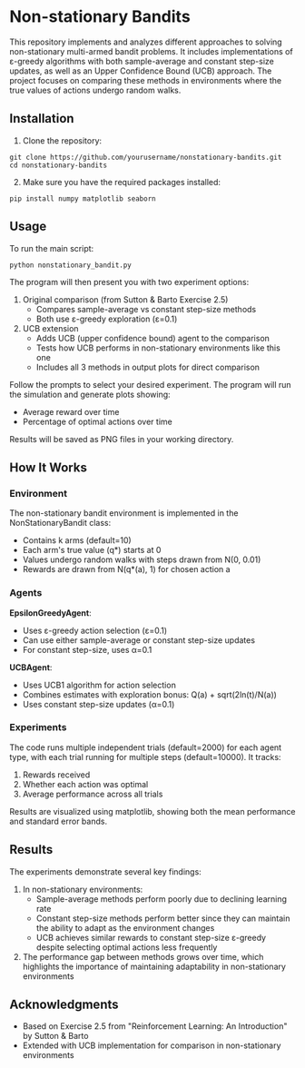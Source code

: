 # Non-stationary Bandits

This repository implements and analyzes different approaches to solving non-stationary multi-armed bandit problems. It includes implementations of ε-greedy algorithms with both sample-average and constant step-size updates, as well as an Upper Confidence Bound (UCB) approach. The project focuses on comparing these methods in environments where the true values of actions undergo random walks.

## Installation

1) Clone the repository:
```
git clone https://github.com/yourusername/nonstationary-bandits.git
cd nonstationary-bandits
```

2) Make sure you have the required packages installed:
```
pip install numpy matplotlib seaborn
```
## Usage

To run the main script:
```
python nonstationary_bandit.py
```
The program will then present you with two experiment options:

1. Original comparison (from Sutton & Barto Exercise 2.5)
   - Compares sample-average vs constant step-size methods
    - Both use ε-greedy exploration (ε=0.1)
2. UCB extension
   - Adds UCB (upper confidence bound) agent to the comparison
    - Tests how UCB performs in non-stationary environments like this one
    - Includes all 3 methods in output plots for direct comparison

Follow the prompts to select your desired experiment. The program will run the simulation and generate plots showing:
- Average reward over time
- Percentage of optimal actions over time

Results will be saved as PNG files in your working directory.

## How It Works
### Environment
The non-stationary bandit environment is implemented in the NonStationaryBandit class:
- Contains k arms (default=10)
- Each arm's true value (q*) starts at 0
- Values undergo random walks with steps drawn from N(0, 0.01)
- Rewards are drawn from N(q*(a), 1) for chosen action a

### Agents
**EpsilonGreedyAgent**:
- Uses ε-greedy action selection (ε=0.1)
- Can use either sample-average or constant step-size updates
- For constant step-size, uses α=0.1

**UCBAgent**:
- Uses UCB1 algorithm for action selection
- Combines estimates with exploration bonus: Q(a) + sqrt(2ln(t)/N(a))
- Uses constant step-size updates (α=0.1)

### Experiments
The code runs multiple independent trials (default=2000) for each agent type, with each trial running for multiple steps (default=10000). It tracks:
1. Rewards received
2. Whether each action was optimal
3. Average performance across all trials

Results are visualized using matplotlib, showing both the mean performance and standard error bands.

## Results
The experiments demonstrate several key findings:

1) In non-stationary environments:
    - Sample-average methods perform poorly due to declining learning rate
    - Constant step-size methods perform better since they can maintain the ability to adapt as the environment changes
    - UCB achieves similar rewards to constant step-size ε-greedy despite selecting optimal actions less frequently
2) The performance gap between methods grows over time, which highlights the importance of maintaining adaptability in non-stationary environments

## Acknowledgments

- Based on Exercise 2.5 from "Reinforcement Learning: An Introduction" by Sutton & Barto
- Extended with UCB implementation for comparison in non-stationary environments
